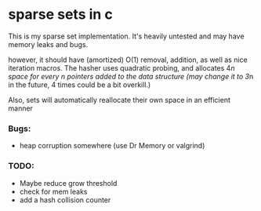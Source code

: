 # sparse sets in c

This is my sparse set implementation.
It's heavily untested and may have memory leaks and bugs.


however, it should have (amortized) O(1) removal, addition, as well
as nice iteration macros. The hasher uses quadratic probing, and allocates 4*n space
for every n pointers added to the data structure (may change it to 3*n in the future,
4 times could be a bit overkill.)


Also, sets will automatically reallocate their own space in an efficient manner

### Bugs:
- heap corruption somewhere (use Dr Memory or valgrind)

### TODO:
- Maybe reduce grow threshold
- check for mem leaks
- add a hash collision counter 
